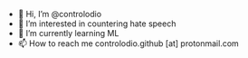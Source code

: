 - 👋 Hi, I’m @controlodio
- 👀 I’m interested in countering hate speech
- 🌱 I’m currently learning ML
- 📫 How to reach me controlodio.github [at] protonmail.com

<!---
controlodio/controlodio is a ✨ special ✨ repository because its `README.md` (this file) appears on your GitHub profile.
You can click the Preview link to take a look at your changes.
--->
